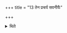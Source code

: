 +++
title = "13 तेन प्रचर्य सवनीयैः"

+++

<details><summary>थिते</summary>

तेन प्रचर्य सवनीयैः प्रचरति १३
</details>

